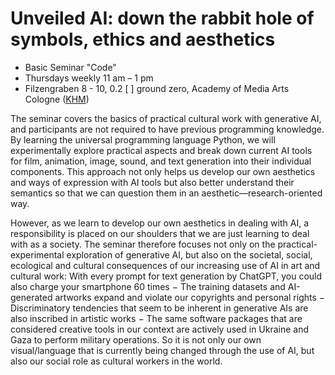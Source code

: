 # Unveiled AI: down the rabbit hole of symbols, ethics and aesthetics

- Basic Seminar "Code"
- Thursdays weekly 11 am – 1 pm
- Filzengraben 8 - 10, 0.2 [ ] ground zero, Academy of Media Arts Cologne ([KHM](https://www.khm.de/))

The seminar covers the basics of practical cultural work with generative AI, and participants are not required to have previous programming knowledge. By learning the universal programming language Python, we will experimentally explore practical aspects and break down current AI tools for film, animation, image, sound, and text generation into their individual components. This approach not only helps us develop our own aesthetics and ways of expression with AI tools but also better understand their semantics so that we can question them in an aesthetic—research-oriented way.

However, as we learn to develop our own aesthetics in dealing with AI, a responsibility is placed on our shoulders that we are just learning to deal with as a society. The seminar therefore focuses not only on the practical-experimental exploration of generative AI, but also on the societal, social, ecological and cultural consequences of our increasing use of AI in art and cultural work: With every prompt for text generation by ChatGPT, you could also charge your smartphone 60 times − The training datasets and AI-generated artworks expand and violate our copyrights and personal rights − Discriminatory tendencies that seem to be inherent in generative AIs are also inscribed in artistic works − The same software packages that are considered creative tools in our context are actively used in Ukraine and Gaza to perform military operations. So it is not only our own visual/language that is currently being changed through the use of AI, but also our social role as cultural workers in the world.
